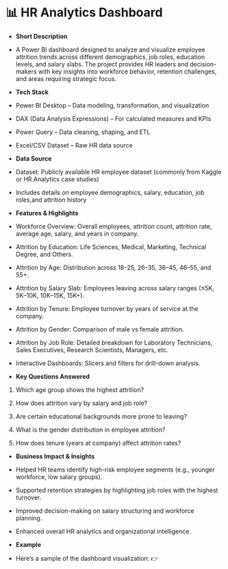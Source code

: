 <h1>📊 HR Analytics Dashboard</h1>

* **Short Description**
* A Power BI dashboard designed to analyze and visualize employee attrition trends across different demographics, job roles, education levels, and salary slabs. The project provides HR leaders and decision-makers with key insights into workforce behavior, retention challenges, and areas requiring strategic focus.

* **Tech Stack**

* Power BI Desktop – Data modeling, transformation, and visualization

* DAX (Data Analysis Expressions) – For calculated measures and KPIs

* Power Query – Data cleaning, shaping, and ETL

* Excel/CSV Dataset – Raw HR data source

* **Data Source**

* Dataset: Publicly available HR employee dataset (commonly from Kaggle or HR Analytics case studies)

* Includes details on employee demographics, salary, education, job roles,and attrition history

* **Features & Highlights**

* Workforce Overview: Overall employees, attrition count, attrition rate, average age, salary, and years in company.

* Attrition by Education: Life Sciences, Medical, Marketing, Technical Degree, and Others.

* Attrition by Age: Distribution across 18–25, 26–35, 36–45, 46–55, and 55+.

* Attrition by Salary Slab: Employees leaving across salary ranges (≤5K, 5K–10K, 10K–15K, 15K+).

* Attrition by Tenure: Employee turnover by years of service at the company.

* Attrition by Gender: Comparison of male vs female attrition.

* Attrition by Job Role: Detailed breakdown for Laboratory Technicians, Sales Executives, Research Scientists, Managers, etc.

* Interactive Dashboards: Slicers and filters for drill-down analysis.

* **Key Questions Answered**

1. Which age group shows the highest attrition?

2. How does attrition vary by salary and job role?

3. Are certain educational backgrounds more prone to leaving?

4. What is the gender distribution in employee attrition?

5. How does tenure (years at company) affect attrition rates?

* **Business Impact & Insights**

* Helped HR teams identify high-risk employee segments (e.g., younger workforce, low salary groups).

* Supported retention strategies by highlighting job roles with the highest turnover.

* Improved decision-making on salary structuring and workforce planning.

* Enhanced overall HR analytics and organizational intelligence.

* **Example**
* Here’s a sample of the dashboard visualization:
👉 
